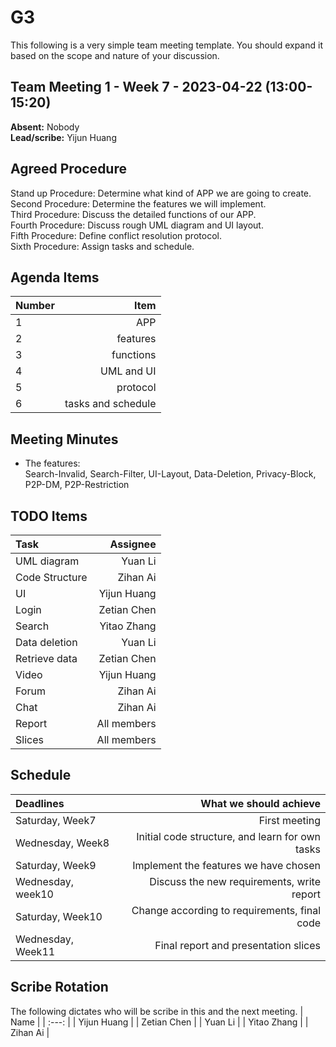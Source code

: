 # G3
This following is a very simple team meeting template. You should expand it based on the scope and nature of your discussion.

## Team Meeting 1 - Week 7 - 2023-04-22 (13:00-15:20)
**Absent:** Nobody
<br>
**Lead/scribe:** Yijun Huang

## Agreed Procedure
Stand up Procedure: Determine what kind of APP we are going to create.
<br>
Second Procedure: Determine the features we will implement.
<br>
Third Procedure: Discuss the detailed functions of our APP.
<br>
Fourth Procedure: Discuss rough UML diagram and UI layout.
<br>
Fifth Procedure: Define conflict resolution protocol.
<br>
Sixth Procedure: Assign tasks and schedule.

## Agenda Items
| Number |               Item |
|:-------|-------------------:|
| 1      |                APP |
| 2      |           features |
| 3      |          functions |
| 4      |         UML and UI |
| 5      |           protocol |
| 6      | tasks and schedule |

## Meeting Minutes
- The features: <br>Search-Invalid, Search-Filter, UI-Layout, Data-Deletion, Privacy-Block, P2P-DM, P2P-Restriction
 


## TODO Items
| Task           |    Assignee |
|:---------------|------------:|
| UML diagram    |     Yuan Li |
| Code Structure |    Zihan Ai |
| UI             | Yijun Huang |
| Login          | Zetian Chen |
| Search         | Yitao Zhang |
| Data deletion  |     Yuan Li |
| Retrieve data  | Zetian Chen |
| Video          | Yijun Huang |
| Forum          |    Zihan Ai |
| Chat           |    Zihan Ai |
| Report         | All members |
| Slices         | All members |


## Schedule
| Deadlines         |                          What we should achieve |
|:------------------|------------------------------------------------:|
| Saturday, Week7   |                                   First meeting |
| Wednesday, Week8  | Initial code structure, and learn for own tasks |
| Saturday, Week9   |           Implement the features we have chosen |
| Wednesday, week10 |      Discuss the new requirements, write report |
| Saturday, Week10  |    Change according to requirements, final code |
| Wednesday, Week11 |             Final report and presentation slices |

## Scribe Rotation
The following dictates who will be scribe in this and the next meeting.
| Name |
| :---: |
| Yijun Huang |
| Zetian Chen |
| Yuan Li |
| Yitao Zhang |
| Zihan Ai |